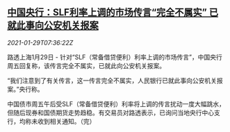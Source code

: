 <!--1611906853000-->
[中国央行：SLF利率上调的市场传言“完全不属实” 已就此事向公安机关报案](https://cn.reuters.com/article/pboc-slf-rumor-0129-fri-idCNKBS29Y0OP)
------

<div><i>2021-01-29T07:36:22Z</i></div><p>路透上海1月29日 - 针对“SLF（常备借贷便利）利率上调的市场传言”，中国央行周五回复称，该传言完全不属实，已就此向公安机关报案。</p><p>“我们注意到了有关传言，这一传言完全不属实，人民银行已就此事向公安机关报案。”央行称。</p><p>中国债市周五午后受SLF（常备借贷便利）利率将上调的传言扰动一度大幅跳水，但随后现券和国债期货走势趋稳。有交易员对路透表示，已询问当地央行中心支行，均称未收到相关通知。（完）</p>
